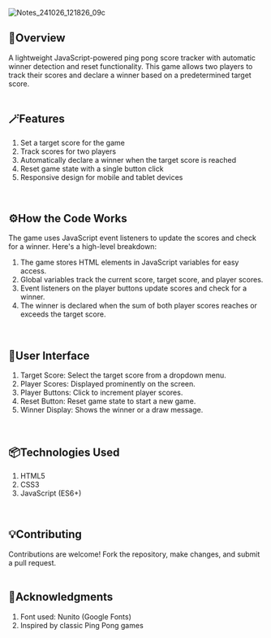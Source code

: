 ![Notes_241026_121826_09c](https://github.com/user-attachments/assets/fb0d88e9-dba0-4a95-9a07-facf420a3498)


## 💫Overview 
A lightweight JavaScript-powered ping pong score tracker with automatic winner detection and reset functionality. This game allows two players to track their scores and declare a winner based on a predetermined target score.
<br>
<br>
## 🪄Features
1. Set a target score for the game
2. Track scores for two players
3. Automatically declare a winner when the target score is reached
4. Reset game state with a single button click
5. Responsive design for mobile and tablet devices
<br>

## ⚙️How the Code Works
The game uses JavaScript event listeners to update the scores and check for a winner. Here's a high-level breakdown:

1. The game stores HTML elements in JavaScript variables for easy access.
2. Global variables track the current score, target score, and player scores.
3. Event listeners on the player buttons update scores and check for a winner.
4. The winner is declared when the sum of both player scores reaches or exceeds the target score.
<br>

## 🌈User Interface
1. Target Score: Select the target score from a dropdown menu.
2. Player Scores: Displayed prominently on the screen.
3. Player Buttons: Click to increment player scores.
4. Reset Button: Reset game state to start a new game.
5. Winner Display: Shows the winner or a draw message.
<br>

## 📦Technologies Used 
1. HTML5
2. CSS3
3. JavaScript (ES6+)
<br>

## 💡Contributing
Contributions are welcome! Fork the repository, make changes, and submit a pull request.
<br>
<br>

## 🥂Acknowledgments
1. Font used: Nunito (Google Fonts)
2. Inspired by classic Ping Pong games
